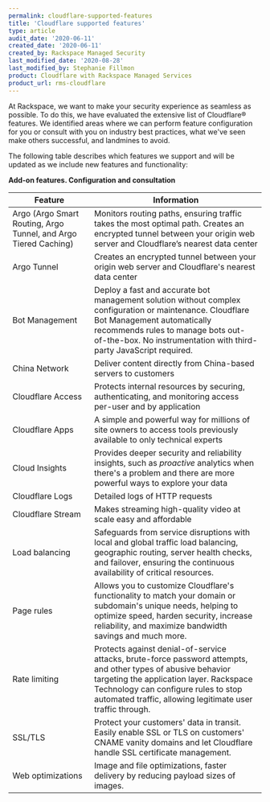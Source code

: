 ```yaml
---
permalink: cloudflare-supported-features
title: 'Cloudflare supported features'
type: article
audit_date: '2020-06-11'
created_date: '2020-06-11'
created_by: Rackspace Managed Security
last_modified_date: '2020-08-28'
last_modified_by: Stephanie Fillmon
product: Cloudflare with Rackspace Managed Services
product_url: rms-cloudflare
---
```


At Rackspace, we want to make your security experience as seamless as
possible. To do this, we have evaluated the extensive list of Cloudflare&reg;
features. We identified areas where we can perform feature
configuration for you or consult with you on industry best practices, what
we've seen make others successful, and landmines to avoid.

The following table describes which features we support and will be
updated as we include new features and functionality:

**Add-on features. Configuration and consultation**

| Feature | Information |
| --- | --- |
| Argo (Argo Smart Routing, Argo Tunnel, and Argo Tiered Caching) | Monitors routing paths, ensuring traffic takes the most optimal path. Creates an encrypted tunnel between your origin web server and Cloudflare’s nearest data center |
| Argo Tunnel | Creates an encrypted tunnel between your origin web server and Cloudflare's nearest data center |
| Bot Management | Deploy a fast and accurate bot management solution without complex configuration or maintenance. Cloudflare Bot Management automatically recommends rules to manage bots out-of-the-box. No instrumentation with third-party JavaScript required. |
| China Network | Deliver content directly from China-based servers to customers |
| Cloudflare Access | Protects internal resources by securing, authenticating, and monitoring access per-user and by application |
| Cloudflare Apps | A simple and powerful way for millions of site owners to access tools previously available to only technical experts |
| Cloud Insights | Provides deeper security and reliability insights, such as *proactive* analytics when there's a problem and there are more powerful ways to explore your data |
| Cloudflare Logs | Detailed logs of HTTP requests |
| Cloudflare Stream | Makes streaming high-quality video at scale easy and affordable |
| Load balancing | Safeguards from service disruptions with local and global traffic load balancing, geographic routing, server health checks, and failover, ensuring the continuous availability of critical resources. |
| Page rules | Allows you to customize Cloudflare's functionality to match your domain or subdomain's unique needs, helping to optimize speed, harden security, increase reliability, and maximize bandwidth savings and much more. |
| Rate limiting | Protects against denial-of-service attacks, brute-force password attempts, and other types of abusive behavior targeting the application layer. Rackspace Technology can configure rules to stop automated traffic, allowing legitimate user traffic through. |
| SSL/TLS | Protect your customers' data in transit. Easily enable SSL or TLS on customers' CNAME vanity domains and let Cloudflare handle SSL certificate management. |
| Web optimizations | Image and file optimizations, faster delivery by reducing payload sizes of images. |

